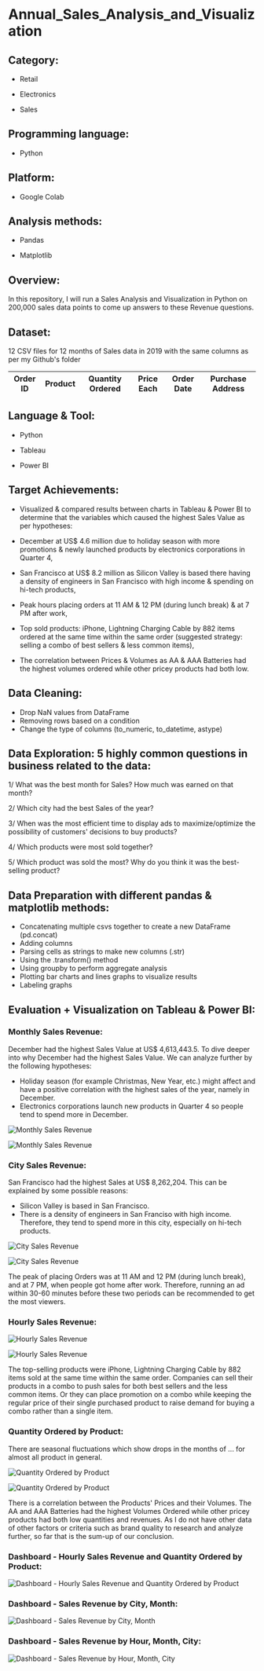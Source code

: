 # Annual_Sales_Analysis_and_Visualization

## Category:

- Retail

- Electronics

- Sales

## Programming language: 

- Python 

## Platform: 

- Google Colab

## Analysis methods: 

- Pandas

- Matplotlib

## Overview: 
In this repository, I will run a Sales Analysis and Visualization in Python on 200,000 sales data points to come up answers to these Revenue questions.

## Dataset: 

12 CSV files for 12 months of Sales data in 2019 with the same columns as per my Github's folder

| Order ID | Product | Quantity Ordered | Price Each | Order Date | Purchase Address | 
|-|-|-|-|-|-|

## Language & Tool:

- Python

- Tableau

- Power BI

## Target Achievements:

- Visualized & compared results between charts in Tableau & Power BI to determine that the variables which caused the highest Sales Value as per hypotheses: 

+ December at US$ 4.6 million due to holiday season with more promotions & newly launched products by electronics corporations in Quarter 4, 

+ San Francisco at US$ 8.2 million as Silicon Valley is based there having a density of engineers in San Francisco with high income & spending on hi-tech products, 

+ Peak hours placing orders at 11 AM & 12 PM (during lunch break) & at 7 PM after work, 

+ Top sold products: iPhone, Lightning Charging Cable by 882 items ordered at the same time within the same order (suggested strategy: selling a combo of best sellers & less common items), 

+ The correlation between Prices & Volumes as AA &  AAA Batteries had the highest volumes ordered while other pricey products had both low.

## Data Cleaning:
- Drop NaN values from DataFrame
- Removing rows based on a condition
- Change the type of columns (to_numeric, to_datetime, astype)

## Data Exploration: 5 highly common questions in business related to the data:

1/ What was the best month for Sales? How much was earned on that month?

2/ Which city had the best Sales of the year?

3/ When was the most efficient time to display ads to maximize/optimize the possibility of customers' decisions to buy products?

4/ Which products were most sold together?

5/ Which product was sold the most? Why do you think it was the best-selling product?

## Data Preparation with different pandas & matplotlib methods:
- Concatenating multiple csvs together to create a new DataFrame (pd.concat)
- Adding columns
- Parsing cells as strings to make new columns (.str)
- Using the .transform() method
- Using groupby to perform aggregate analysis
- Plotting bar charts and lines graphs to visualize results
- Labeling graphs

## Evaluation + Visualization on Tableau & Power BI:

### Monthly Sales Revenue:

December had the highest Sales Value at US$ 4,613,443.5. To dive deeper into why December had the highest Sales Value. We can analyze further by the following hypotheses:
- Holiday season (for example Christmas, New Year, etc.) might affect and have a positive correlation with the highest sales of the year, namely in December.
- Electronics corporations launch new products in Quarter 4 so people tend to spend more in December.

![Monthly Sales Revenue](https://user-images.githubusercontent.com/70437668/138407880-8ea4baa1-391f-4bda-b097-b6389eaf9373.jpg)

![Monthly Sales Revenue](https://user-images.githubusercontent.com/70437668/138536531-b868be00-91b2-4beb-aaa5-2e4501da1124.jpg)

### City Sales Revenue:

San Francisco had the highest Sales at US$ 8,262,204. This can be explained by some possible reasons:
- Silicon Valley is based in San Francisco.
- There is a density of engineers in San Franciso with high income. Therefore, they tend to spend more in this city, especially on hi-tech products.

![City Sales Revenue](https://user-images.githubusercontent.com/70437668/138407848-a3714843-0cdb-4caf-8d01-56f6723e8783.jpg)

![City Sales Revenue](https://user-images.githubusercontent.com/70437668/138536533-55620432-18fd-4d57-ace3-020614fe73e3.jpg)

The peak of placing Orders was at 11 AM and 12 PM (during lunch break), and at 7 PM, when people got home after work. Therefore, running an ad within 30-60 minutes before these two periods can be recommended to get the most viewers.

### Hourly Sales Revenue:

![Hourly Sales Revenue](https://user-images.githubusercontent.com/70437668/138407897-70337ad5-a4bd-4b08-8f85-289137526390.jpg)

![Hourly Sales Revenue](https://user-images.githubusercontent.com/70437668/138536563-d9839a95-d0d7-4b75-bc90-ce51d882a88b.jpg)

The top-selling products were iPhone, Lightning Charging Cable by 882 items sold at the same time within the same order. Companies can sell their products in a combo to push sales for both best sellers and the less common items. Or they can place promotion on a combo while keeping the regular price of their single purchased product to raise demand for buying a combo rather than a single item.

### Quantity Ordered by Product:

There are seasonal fluctuations which show drops in the months of ... for almost all product in general.

![Quantity Ordered by Product](https://user-images.githubusercontent.com/70437668/138407928-7e718903-bd88-47db-a02e-5561266df826.jpg)

![Quantity Ordered by Product](https://user-images.githubusercontent.com/70437668/138536541-21ad08be-924e-419d-88b2-79b21f484a78.jpg)

There is a correlation between the Products' Prices and their Volumes. The AA and AAA Batteries had the highest Volumes Ordered while other pricey products had both low quantities and revenues. As I do not have other data of other factors or criteria such as brand quality to research and analyze further, so far that is the sum-up of our conclusion.

### Dashboard - Hourly Sales Revenue and Quantity Ordered by Product:

![Dashboard - Hourly Sales Revenue and Quantity Ordered by Product](https://user-images.githubusercontent.com/70437668/138407971-72e7c621-d985-45ea-b14c-10d51a1cb0fc.jpg)

### Dashboard - Sales Revenue by City, Month:

![Dashboard - Sales Revenue by City, Month](https://user-images.githubusercontent.com/70437668/138407981-5f467fc0-0edc-45ae-8b8d-00253b834bfb.jpg)

### Dashboard - Sales Revenue by Hour, Month, City:

![Dashboard - Sales Revenue by Hour, Month, City](https://user-images.githubusercontent.com/70437668/138407992-cf7f0826-b43f-4547-ab6a-5fa35bc9e742.jpg)

